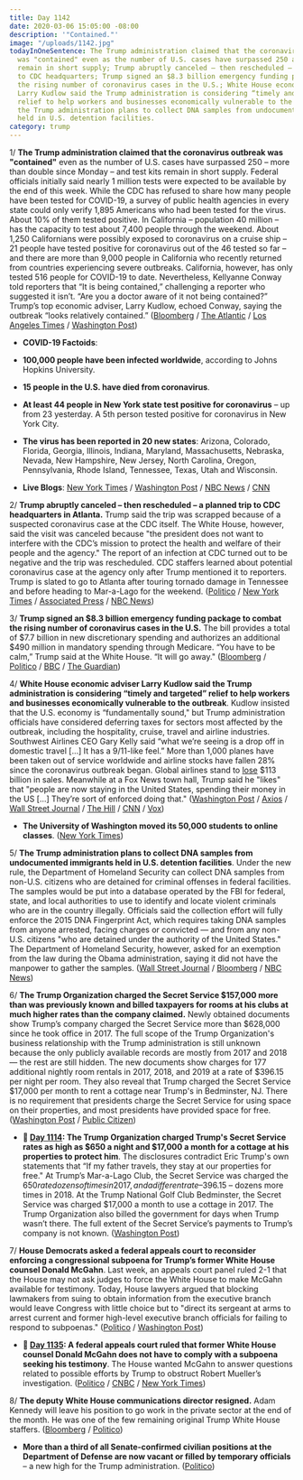 ```yaml
---
title: Day 1142
date: 2020-03-06 15:05:00 -08:00
description: '"Contained."'
image: "/uploads/1142.jpg"
todayInOneSentence: The Trump administration claimed that the coronavirus outbreak
  was "contained" even as the number of U.S. cases have surpassed 250 and test kits
  remain in short supply; Trump abruptly canceled – then rescheduled – a planned trip
  to CDC headquarters; Trump signed an $8.3 billion emergency funding package to combat
  the rising number of coronavirus cases in the U.S.; White House economic adviser
  Larry Kudlow said the Trump administration is considering “timely and targeted”
  relief to help workers and businesses economically vulnerable to the outbreak; and
  the Trump administration plans to collect DNA samples from undocumented immigrants
  held in U.S. detention facilities.
category: trump
---
```


1/ **The Trump administration claimed that the coronavirus outbreak was "contained"** even as the number of U.S. cases have surpassed 250 – more than double since Monday – and test kits remain in short supply. Federal officials initially said nearly 1 million tests were expected to be available by the end of this week. While the CDC has refused to share how many people have been tested for COVID-19, a survey of public health agencies in every state could only verify 1,895 Americans who had been tested for the virus. About 10% of them tested positive. In California – population 40 million – has the capacity to test about 7,400 people through the weekend. About 1,250 Californians were possibly exposed to coronavirus on a cruise ship – 21 people have tested positive for coronavirus out of the 46 tested so far – and there are more than 9,000 people in California who recently returned from countries experiencing severe outbreaks. California, however, has only tested 516 people for COVID-19 to date. Nevertheless, Kellyanne Conway told reporters that “It is being contained,” challenging a reporter who suggested it isn’t. “Are you a doctor aware of it not being contained?” Trump’s top economic adviser, Larry Kudlow, echoed Conway, saying the outbreak “looks relatively contained.” ([Bloomberg](https://www.bloomberg.com/news/articles/2020-03-06/trump-aides-say-virus-is-contained-while-u-s-count-grows) / [The Atlantic](https://www.theatlantic.com/health/archive/2020/03/how-many-americans-have-been-tested-coronavirus/607597/) / [Los Angeles Times](https://www.latimes.com/science/story/2020-03-06/chaos-at-hospitals-due-to-shortage-of-coronavirus-tests) / [Washington Post](https://www.washingtonpost.com/health/dozens-of-passengers-on-a-stranded-cruise-ship-are-infected-by-coronavirus-that-number-could-soon-grow/2020/03/06/17cf1974-5fdb-11ea-b014-4fafa866bb81_story.html))

* **COVID-19 Factoids**:

* **100,000 people have been infected worldwide**, according to Johns Hopkins University.

* **15 people in the U.S. have died from coronavirus**.

* **At least 44 people in New York state test positive for coronavirus** – up from 23 yesterday. A 5th person tested positive for coronavirus in New York City.

* **The virus has been reported in 20 new states**: Arizona, Colorado, Florida, Georgia, Illinois, Indiana, Maryland, Massachusetts, Nebraska, Nevada, New Hampshire, New Jersey, North Carolina, Oregon, Pennsylvania, Rhode Island, Tennessee, Texas, Utah and Wisconsin.

* **Live Blogs**: [New York Times](https://www.nytimes.com/2020/03/06/world/coronavirus-news.html) / [Washington Post](https://www.washingtonpost.com/world/2020/03/06/coronavirus-live-updates/) / [NBC News](https://www.nbcnews.com/health/health-news/live-blog/coronavirus-updates-live-14-dead-across-u-s-trump-signs-n1151451) / [CNN](https://www.cnn.com/world/live-news/coronavirus-outbreak-03-06-20-intl-hnk/index.html)

2/ **Trump abruptly canceled – then rescheduled – a planned trip to CDC headquarters in Atlanta.** Trump said the trip was scrapped because of a suspected coronavirus case at the CDC itself. The White House, however, said the visit was canceled because "the president does not want to interfere with the CDC’s mission to protect the health and welfare of their people and the agency." The report of an infection at CDC turned out to be negative and the trip was rescheduled. CDC staffers learned about potential coronavirus case at the agency only after Trump mentioned it to reporters. Trump is slated to go to Atlanta after touring tornado damage in Tennessee and before heading to Mar-a-Lago for the weekend. ([Politico](https://www.politico.com/news/2020/03/06/trump-cancels-trip-to-cdc-friday-122653) / [New York Times](https://www.nytimes.com/2020/03/06/us/politics/trump-coronavirus-cdc.html) / [Associated Press](https://apnews.com/0be2e3b52733ec84aadb201ab9555230) / [NBC News](https://www.nbcnews.com/politics/donald-trump/trump-white-house-give-differing-explanations-briefly-nixed-cdc-visit-n1151546))

3/ **Trump signed an $8.3 billion emergency funding package to combat the rising number of coronavirus cases in the U.S.** The bill provides a total of $7.7 billion in new discretionary spending and authorizes an additional $490 million in mandatory spending through Medicare. “You have to be calm,” Trump said at the White House. “It will go away." ([Bloomberg](https://www.bloomberg.com/news/articles/2020-03-06/trump-signs-7-8-billion-virus-bill-after-infections-increase) / [Politico](https://www.politico.com/news/2020/03/06/trump-signs-83b-emergency-coronavirus-package-122681) / [BBC](https://www.bbc.com/news/world-us-canada-51767884) / [The Guardian](https://www.theguardian.com/us-news/live/2020/mar/06/joe-biden-bernie-sanders-2020-presidential-election-trump-coronavirus-live-updates?page=with:block-5e6260228f085f0b8d943710#block-5e6260228f085f0b8d943710))

4/ **White House economic adviser Larry Kudlow said the Trump administration is considering “timely and targeted” relief to help workers and businesses economically vulnerable to the outbreak**. Kudlow insisted that the U.S. economy is “fundamentally sound," but Trump administration officials have considered deferring taxes for sectors most affected by the outbreak, including the hospitality, cruise, travel and airline industries. Southwest Airlines CEO Gary Kelly said “what we’re seeing is a drop off in domestic travel \[...\] It has a 9/11-like feel.” More than 1,000 planes have been taken out of service worldwide and airline stocks have fallen 28% since the coronavirus outbreak began. Global airlines stand to [lose](https://www.cnn.com/2020/03/05/business/airlines-coronavirus-iata-travel/index.html) $113 billion in sales. Meanwhile at a Fox News town hall, Trump said he "likes" that "people are now staying in the United States, spending their money in the US \[...\] They’re sort of enforced doing that." ([Washington Post](https://www.washingtonpost.com/business/2020/03/06/white-house-could-seek-timely-targeted-aid-us-industries-hurt-by-coronavirus-outbreak-top-adviser-says/) / [Axios](https://www.axios.com/coronavirus-travel-fear-airlines-4a8f520b-f4b0-469d-ac04-653a19c369f9.html) / [Wall Street Journal](https://www.wsj.com/articles/united-airlines-cuts-u-s-international-flights-due-to-coronavirus-11583351359) / [The Hill](https://thehill.com/policy/finance/486316-kudlow-floats-targeted-economic-aid-as-coronavirus-spreads) / [CNN](https://www.cnn.com/2020/03/06/business/airline-jobs/index.html) / [Vox](https://www.vox.com/2020/3/6/21167675/trump-fox-news-town-hall-coronavirus-health-care))

* **The University of Washington moved its 50,000 students to online classes**. ([New York Times](https://www.nytimes.com/2020/03/06/us/coronavirus-college-campus-closings.html))

5/ **The Trump administration plans to collect DNA samples from undocumented immigrants held in U.S. detention facilities**. Under the new rule, the Department of Homeland Security can collect DNA samples from non-U.S. citizens who are detained for criminal offenses in federal facilities. The samples would be put into a database operated by the FBI for federal, state, and local authorities to use to identify and locate violent criminals who are in the country illegally. Officials said the collection effort will fully enforce the 2015 DNA Fingerprint Act, which requires taking DNA samples from anyone arrested, facing charges or convicted — and from any non-U.S. citizens "who are detained under the authority of the United States." The Department of Homeland Security, however, asked for an exemption from the law during the Obama administration, saying it did not have the manpower to gather the samples. ([Wall Street Journal](https://www.wsj.com/articles/trump-administration-to-collect-dna-from-immigrants-taken-into-custody-11583470503) / [Bloomberg](https://www.bloomberg.com/news/articles/2020-03-06/trump-administration-moves-to-collect-dna-of-detained-migrants) / [NBC News](https://www.nbcnews.com/politics/immigration/u-s-begin-taking-dna-samples-immigrants-who-enter-country-n1151141))

6/ **The Trump Organization charged the Secret Service $157,000 more than was previously known and billed taxpayers for rooms at his clubs at much higher rates than the company claimed.** Newly obtained documents show Trump’s company charged the Secret Service more than $628,000 since he took office in 2017. The full scope of the Trump Organization's business relationship with the Trump administration is still unknown because the only publicly available records are mostly from 2017 and 2018 — the rest are still hidden. The new documents show charges for 177 additional nightly room rentals in 2017, 2018, and 2019 at a rate of $396.15 per night per room. They also reveal that Trump charged the Secret Service $17,000 per month to rent a cottage near Trump's in Bedminster, NJ. There is no requirement that presidents charge the Secret Service for using space on their properties, and most presidents have provided space for free. ([Washington Post](https://www.washingtonpost.com/politics/newly-obtained-documents-show-157000-in-additional-payments-by-the-secret-service-to-trump-properties/2020/03/05/7da2a610-5cbd-11ea-b014-4fafa866bb81_story.html) / [Public Citizen](https://www.citizen.org/news/secretservicefoia/))

* **📌 [Day 1114](https://whatthefuckjusthappenedtoday.com/2020/02/07/day-1114/#4-the-trump-organization-charged-tru): The Trump Organization charged Trump's Secret Service rates as high as $650 a night and $17,000 a month for a cottage at his properties to protect him**. The disclosures contradict Eric Trump's own statements that “If my father travels, they stay at our properties for free." At Trump’s Mar-a-Lago Club, the Secret Service was charged the $650 rate dozens of times in 2017, and a different rate – $396.15 – dozens more times in 2018. At the Trump National Golf Club Bedminster, the Secret Service was charged $17,000 a month to use a cottage in 2017. The Trump Organization also billed the government for days when Trump wasn’t there. The full extent of the Secret Service’s payments to Trump’s company is not known. ([Washington Post](https://www.washingtonpost.com/politics/secret-service-has-paid-rates-as-high-as-650-a-night-for-rooms-at-trumps-properties/2020/02/06/7f27a7c6-3ec5-11ea-8872-5df698785a4e_story.html))

7/ **House Democrats asked a federal appeals court to reconsider enforcing a congressional subpoena for Trump’s former White House counsel Donald McGahn**. Last week, an appeals court panel ruled 2-1 that the House may not ask judges to force the White House to make McGahn available for testimony. Today, House lawyers argued that blocking lawmakers from suing to obtain information from the executive branch would leave Congress with little choice but to "direct its sergeant at arms to arrest current and former high-level executive branch officials for failing to respond to subpoenas." ([Politico](https://www.politico.com/news/2020/03/06/don-mcghan-testimony-ruling-122808) / [Washington Post](https://www.washingtonpost.com/local/legal-issues/house-democrats-request-appeal-asking-court-to-enforce-subpoena-for-former-trump-white-house-counsel-donald-mcgahn/2020/03/06/75e33bec-5f10-11ea-b29b-9db42f7803a7_story.html))

* **📌 [Day 1135](https://whatthefuckjusthappenedtoday.com/2020/02/28/day-1135/#5-a-federal-appeals-court-ruled-that): A federal appeals court ruled that former White House counsel Donald McGahn does not have to comply with a subpoena seeking his testimony**. The House wanted McGahn to answer questions related to possible efforts by Trump to obstruct Robert Mueller’s investigation. ([Politico](https://www.politico.com/news/2020/02/28/trump-wins-appeal-to-block-mcgahn-testimony-118219) / [CNBC](https://www.cnbc.com/2020/02/28/appeals-court-say-trump-lawyer-mcgahn-doesnt-have-to-testify-to-house.html) / [New York Times](https://www.nytimes.com/2020/02/28/us/mcgahn-subpoena-trump.html?referringSource=articleShare))

8/ **The deputy White House communications director resigned.** Adam Kennedy will leave his position to go work in the private sector at the end of the month. He was one of the few remaining original Trump White House staffers. ([Bloomberg](https://www.bloomberg.com/news/articles/2020-03-06/top-trump-communications-strategist-set-to-leave-white-house) / [Politico](https://www.politico.com/news/2020/03/06/trump-white-house-adam-kennedy-122435))

* **More than a third of all Senate-confirmed civilian positions at the Department of Defense are now vacant or filled by temporary officials** – a new high for the Trump administration. ([Politico](https://www.politico.com/news/2020/03/06/pentagon-vacancies-donald-trump-122805))